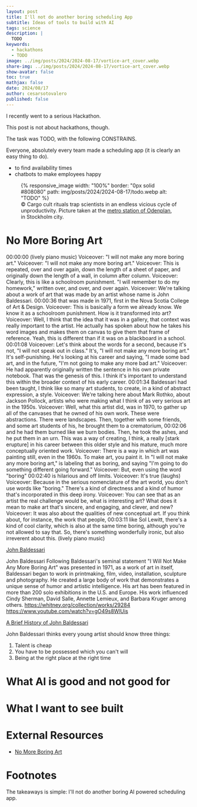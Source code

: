 ```yaml
---
layout: post
title: I'll not do another boring scheduling App
subtitle: Ideas of tools to build with AI
tags: science
description: |
  TODO
keywords:
  - hackathons
  - TODO
image: ../img/posts/2024/2024-08-17/vortice-art_cover.webp
share-img: ../img/posts/2024/2024-08-17/vortice-art_cover.webp
show-avatar: false
toc: true
mathjax: false
date: 2024/08/17
author: cesarsotovalero
published: false
---
```


I recently went to a serious Hackathon. 

This post is not about hackathons, though.

The task was TODO, with the following CONSTRAINS.

Everyone, absolutely every team made a scheduling app (it is clearly an easy thing to do).
- to find availability times
- chatbots to make employees happy

<figure class="jb_picture">
  {% responsive_image width: "100%" border: "0px solid #808080" path: img/posts/2024/2024-08-17/todo.webp alt: "TODO" %}
  <figcaption class="stroke"> 
   &#169; Cargo cult rituals trap scientists in an endless vicious cycle of unproductivity. Picture taken at the <a href="https://en.wikipedia.org/wiki/Odenplan_station">metro station of Odenplan</a>, in Stockholm city.
  </figcaption>
</figure>

# No More Boring Art

00:00:00 (lively piano music) Voiceover: "I will not make any more boring art." Voiceover: "I will not make any more boring art." Voiceover: This is repeated, over and over again, down the length of a sheet of paper, and originally down the length of a wall, in column after column. Voiceover: Clearly, this is like a schoolroom punishment. "I will remember to do my homework," written over, and over, and over again. Voiceover: We're talking about a work of art that was made by an artist whose name is John Baldessari.
00:00:36 that was made in 1971, first in the Nova Scotia College of Art & Design. Voiceover: This is basically a form we already know. We know it as a schoolroom punishment. How is it transformed into art? Voiceover: Well, I think that the idea that it was in a gallery, that context was really important to the artist. He actually has spoken about how he takes his word images and makes them on canvas to give them that frame of reference. Yeah, this is different than if it was on a blackboard in a school.
00:01:08 Voiceover: Let's think about the words for a second, because it's not, "I will not speak out in class." It's, "I will not make any more boring art." It's self-punishing. He's looking at his career and saying, "I made some bad art, and in the future, "I'm not going to make any more bad art." Voiceover: He had apparently originally written the sentence in his own private notebook. That was the genesis of this. I think it's important to understand this within the broader context of his early career.
00:01:34 Baldessari had been taught, I think like so many art students, to create, in a kind of abstract expression, a style. Voiceover: We're talking here about Mark Rothko, about Jackson Pollock, artists who were making what I think of as very serious art in the 1950s. Voiceover: Well, what this artist did, was in 1970, to gather up all of the canvases that he owned of his own work. These were abstractions. There were landscapes. Then, together with some friends, and some art students of his, he brought them to a crematorium,
00:02:06 and he had them burned like we burn bodies. Then, he took the ashes, and he put them in an urn. This was a way of creating, I think, a really [stark erupture] in his career between this older style and his mature, much more conceptually oriented work. Voiceover: There is a way in which art was painting still, even in the 1960s. To make art, you paint it. In "I will not make any more boring art," is labeling that as boring, and saying "I'm going to do something different going forward." Voiceover: But, even using the word "boring"
00:02:40 is hilarious and off limits. Voiceover: It's true (laughs) Voiceover: Because in the serious nomenclature of the art world, you don't use words like "boring." There's a kind of directness and a kind of humor that's incorporated in this deep irony. Voiceover: You can see that as an artist the real challenge would be, what is interesting art? What does it mean to make art that's sincere, and engaging, and clever, and new? Voiceover: It was also about the qualities of new conceptual art. If you think about, for instance, the work that people,
00:03:11 like Sol Lewitt, there's a kind of cool clarity, which is also at the same time boring, although you're not allowed to say that. So, there's something wonderfully ironic, but also irreverent about this. (lively piano music)

[John Baldessari](https://en.wikipedia.org/wiki/John_Baldessari)

John Baldessari
Following Baldessari's seminal statement "I Will Not Make Any More Boring Art" was presented in 1971, as a work of art in itself, Baldessari began to work in printmaking, film, video, installation, sculpture and photography. He created a large body of work that demonstrates a unique sense of humor and artistic intelligence. His art has been featured in more than 200 solo exhibitions in the U.S. and Europe. His work influenced Cindy Sherman, David Salle, Annette Lemieux, and Barbara Kruger among others.
https://whitney.org/collection/works/29284
https://www.youtube.com/watch?v=gO49s8WlUis

[A Brief History of John Baldessari](https://youtu.be/eU7V4GyEuXA?si=1YbMcEQnkOR7I7Me)

John Baldessari thinks every young artist should know three things:
1. Talent is cheap
2. You have to be possessed which you can't will
3. Being at the right place at the right time

# What AI is good and not good for

# What I want to see built

# External Resources

- [No More Boring Art](https://www.newyorker.com/magazine/2010/10/18/no-more-boring-art)

# Footnotes

The takeaways is simple: I'll not do another boring AI powered scheduling app.

